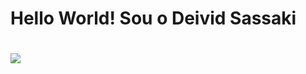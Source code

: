 <h1>Hello World! Sou o Deivid Sassaki<h1>
<div> 
   <a href="https://www.linkedin.com/in/deivid-sassaki/" target="_blank"><img src="https://img.shields.io/badge/-LinkedIn-%230077B5?style=for-the-badge&logo=linkedin&logoColor=white" target="_blank" rel="noopener noreferrer"></a> 
